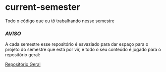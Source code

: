 # current-semester
Todo o código que eu tô trabalhando nesse semestre

### ***AVISO***

A cada semestre esse repositório é esvaziado para dar espaço para o projeto do semestre 
que está por vir, e todo o seu conteúdo é jogado para o repositório geral: 

[Repositório Geral](https://github.com/RexynyN/usp-si)
